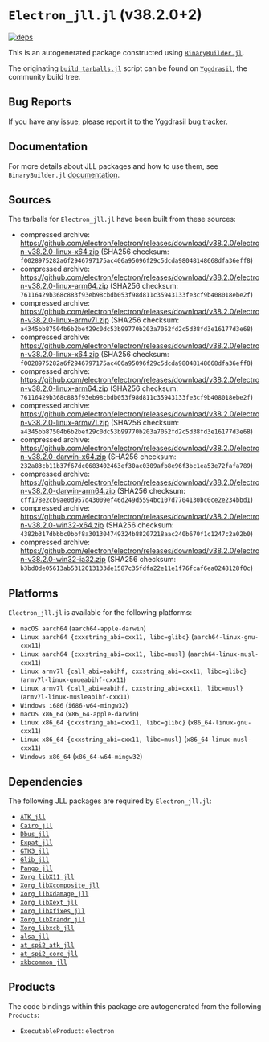 # `Electron_jll.jl` (v38.2.0+2)

[![deps](https://juliahub.com/docs/Electron_jll/deps.svg)](https://juliahub.com/ui/Packages/General/Electron_jll/)

This is an autogenerated package constructed using [`BinaryBuilder.jl`](https://github.com/JuliaPackaging/BinaryBuilder.jl).

The originating [`build_tarballs.jl`](https://github.com/JuliaPackaging/Yggdrasil/blob/707ced5f72ebd1769f4df77201b34833e847102e/E/Electron/build_tarballs.jl) script can be found on [`Yggdrasil`](https://github.com/JuliaPackaging/Yggdrasil/), the community build tree.

## Bug Reports

If you have any issue, please report it to the Yggdrasil [bug tracker](https://github.com/JuliaPackaging/Yggdrasil/issues).

## Documentation

For more details about JLL packages and how to use them, see `BinaryBuilder.jl` [documentation](https://docs.binarybuilder.org/stable/jll/).

## Sources

The tarballs for `Electron_jll.jl` have been built from these sources:

* compressed archive: https://github.com/electron/electron/releases/download/v38.2.0/electron-v38.2.0-linux-x64.zip (SHA256 checksum: `f0028975282a6f2946797175ac406a95096f29c5dcda98048148668dfa36eff8`)
* compressed archive: https://github.com/electron/electron/releases/download/v38.2.0/electron-v38.2.0-linux-arm64.zip (SHA256 checksum: `76116429b368c883f93eb98cbdb053f98d811c35943133fe3cf9b408018ebe2f`)
* compressed archive: https://github.com/electron/electron/releases/download/v38.2.0/electron-v38.2.0-linux-armv7l.zip (SHA256 checksum: `a4345bb87504b6b2bef29c0dc53b99770b203a7052fd2c5d38fd3e16177d3e68`)
* compressed archive: https://github.com/electron/electron/releases/download/v38.2.0/electron-v38.2.0-linux-x64.zip (SHA256 checksum: `f0028975282a6f2946797175ac406a95096f29c5dcda98048148668dfa36eff8`)
* compressed archive: https://github.com/electron/electron/releases/download/v38.2.0/electron-v38.2.0-linux-arm64.zip (SHA256 checksum: `76116429b368c883f93eb98cbdb053f98d811c35943133fe3cf9b408018ebe2f`)
* compressed archive: https://github.com/electron/electron/releases/download/v38.2.0/electron-v38.2.0-linux-armv7l.zip (SHA256 checksum: `a4345bb87504b6b2bef29c0dc53b99770b203a7052fd2c5d38fd3e16177d3e68`)
* compressed archive: https://github.com/electron/electron/releases/download/v38.2.0/electron-v38.2.0-darwin-x64.zip (SHA256 checksum: `232a83cb11b37f67dc0683402463ef30ac0309afb8e96f3bc1ea53e72fafa789`)
* compressed archive: https://github.com/electron/electron/releases/download/v38.2.0/electron-v38.2.0-darwin-arm64.zip (SHA256 checksum: `cff178e2cb9ae0d957d43009ef46d249d5594bc107d7704130bc0ce2e234bbd1`)
* compressed archive: https://github.com/electron/electron/releases/download/v38.2.0/electron-v38.2.0-win32-x64.zip (SHA256 checksum: `4382b317dbbbc0bbf8a301304749324b88207218aac240b670f1c1247c2a02b0`)
* compressed archive: https://github.com/electron/electron/releases/download/v38.2.0/electron-v38.2.0-win32-ia32.zip (SHA256 checksum: `b3bd0de05613ab5312013133de1587c35fdfa22e11e1f76fcaf6ea0248128f0c`)

## Platforms

`Electron_jll.jl` is available for the following platforms:

* `macOS aarch64` (`aarch64-apple-darwin`)
* `Linux aarch64 {cxxstring_abi=cxx11, libc=glibc}` (`aarch64-linux-gnu-cxx11`)
* `Linux aarch64 {cxxstring_abi=cxx11, libc=musl}` (`aarch64-linux-musl-cxx11`)
* `Linux armv7l {call_abi=eabihf, cxxstring_abi=cxx11, libc=glibc}` (`armv7l-linux-gnueabihf-cxx11`)
* `Linux armv7l {call_abi=eabihf, cxxstring_abi=cxx11, libc=musl}` (`armv7l-linux-musleabihf-cxx11`)
* `Windows i686` (`i686-w64-mingw32`)
* `macOS x86_64` (`x86_64-apple-darwin`)
* `Linux x86_64 {cxxstring_abi=cxx11, libc=glibc}` (`x86_64-linux-gnu-cxx11`)
* `Linux x86_64 {cxxstring_abi=cxx11, libc=musl}` (`x86_64-linux-musl-cxx11`)
* `Windows x86_64` (`x86_64-w64-mingw32`)

## Dependencies

The following JLL packages are required by `Electron_jll.jl`:

* [`ATK_jll`](https://github.com/JuliaBinaryWrappers/ATK_jll.jl)
* [`Cairo_jll`](https://github.com/JuliaBinaryWrappers/Cairo_jll.jl)
* [`Dbus_jll`](https://github.com/JuliaBinaryWrappers/Dbus_jll.jl)
* [`Expat_jll`](https://github.com/JuliaBinaryWrappers/Expat_jll.jl)
* [`GTK3_jll`](https://github.com/JuliaBinaryWrappers/GTK3_jll.jl)
* [`Glib_jll`](https://github.com/JuliaBinaryWrappers/Glib_jll.jl)
* [`Pango_jll`](https://github.com/JuliaBinaryWrappers/Pango_jll.jl)
* [`Xorg_libX11_jll`](https://github.com/JuliaBinaryWrappers/Xorg_libX11_jll.jl)
* [`Xorg_libXcomposite_jll`](https://github.com/JuliaBinaryWrappers/Xorg_libXcomposite_jll.jl)
* [`Xorg_libXdamage_jll`](https://github.com/JuliaBinaryWrappers/Xorg_libXdamage_jll.jl)
* [`Xorg_libXext_jll`](https://github.com/JuliaBinaryWrappers/Xorg_libXext_jll.jl)
* [`Xorg_libXfixes_jll`](https://github.com/JuliaBinaryWrappers/Xorg_libXfixes_jll.jl)
* [`Xorg_libXrandr_jll`](https://github.com/JuliaBinaryWrappers/Xorg_libXrandr_jll.jl)
* [`Xorg_libxcb_jll`](https://github.com/JuliaBinaryWrappers/Xorg_libxcb_jll.jl)
* [`alsa_jll`](https://github.com/JuliaBinaryWrappers/alsa_jll.jl)
* [`at_spi2_atk_jll`](https://github.com/JuliaBinaryWrappers/at_spi2_atk_jll.jl)
* [`at_spi2_core_jll`](https://github.com/JuliaBinaryWrappers/at_spi2_core_jll.jl)
* [`xkbcommon_jll`](https://github.com/JuliaBinaryWrappers/xkbcommon_jll.jl)

## Products

The code bindings within this package are autogenerated from the following `Products`:

* `ExecutableProduct`: `electron`
